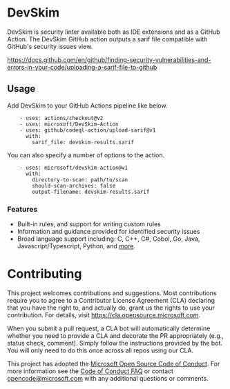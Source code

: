 # DevSkim

DevSkim is security linter available both as IDE extensions and as a GitHub Action.  The DevSkim GitHub action outputs a sarif file compatible with GitHub's security issues view.

https://docs.github.com/en/github/finding-security-vulnerabilities-and-errors-in-your-code/uploading-a-sarif-file-to-github

## Usage

Add DevSkim to your GitHub Actions pipeline like below.

```
    - uses: actions/checkout@v2
    - uses: microsoft/DevSkim-Action
    - uses: github/codeql-action/upload-sarif@v1
      with:
        sarif_file: devskim-results.sarif
```

You can also specify a number of options to the action.

```
    - uses: microsoft/devskim-action@v1
      with:
        directory-to-scan: path/to/scan
        should-scan-archives: false
        output-filename: devskim-results.sarif
```

### Features

* Built-in rules, and support for writing custom rules
* Information and guidance provided for identified security issues
* Broad language support including: C, C++, C#, Cobol, Go, Java, Javascript/Typescript, Python, and [more](https://github.com/Microsoft/DevSkim/wiki/Supported-Languages).

# Contributing

This project welcomes contributions and suggestions.  Most contributions require you to agree to a
Contributor License Agreement (CLA) declaring that you have the right to, and actually do, grant us
the rights to use your contribution. For details, visit https://cla.opensource.microsoft.com.

When you submit a pull request, a CLA bot will automatically determine whether you need to provide
a CLA and decorate the PR appropriately (e.g., status check, comment). Simply follow the instructions
provided by the bot. You will only need to do this once across all repos using our CLA.

This project has adopted the [Microsoft Open Source Code of Conduct](https://opensource.microsoft.com/codeofconduct/).
For more information see the [Code of Conduct FAQ](https://opensource.microsoft.com/codeofconduct/faq/) or
contact [opencode@microsoft.com](mailto:opencode@microsoft.com) with any additional questions or comments.